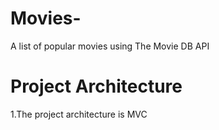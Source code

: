 # Movies-
A list of popular movies using The Movie DB API


# Project Architecture
1.The project architecture is MVC

